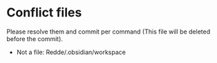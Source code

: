 # Conflict files
Please resolve them and commit per command (This file will be deleted before the commit).
- Not a file: Redde/.obsidian/workspace